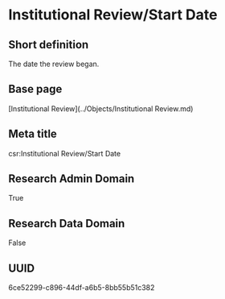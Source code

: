 # Institutional Review/Start Date
## Short definition
The date the review began.
## Base page
[Institutional Review](../Objects/Institutional Review.md)
## Meta title
csr:Institutional Review/Start Date
## Research Admin Domain
True
## Research Data Domain
False
## UUID
6ce52299-c896-44df-a6b5-8bb55b51c382
